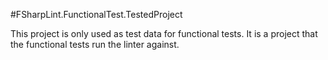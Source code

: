 ﻿#FSharpLint.FunctionalTest.TestedProject

This project is only used as test data for functional tests. 
It is a project that the functional tests run the linter against.